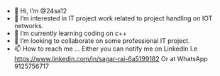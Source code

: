 - 👋 Hi, I’m @24sa12
- 👀 I’m interested in IT project work related to project handling on IOT networks.
- 🌱 I’m currently learning coding on c++
- 💞️ I’m looking to collaborate on some professional IT project.
- 📫 How to reach me ...
Either you can notify me on LinkedIn I.e https://www.linkedin.com/in/sagar-rai-6a5199182
Or at WhatsApp 9125756717
<!---
24sa12/24sa12 is a ✨ special ✨ repository because its `README.md` (this file) appears on your GitHub profile.
You can click the Preview link to take a look at your changes.
--->

